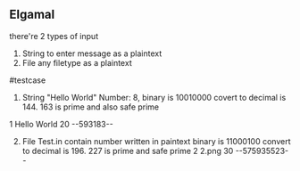 ## Elgamal 

there're 2 types of input
1. String to enter message as a plaintext 
2. File any filetype as a plaintext

#testcase 
1. String "Hello World" Number: 8, binary is 10010000 covert to decimal is 144. 163 is prime and also safe prime

1
Hello World
20
--593183--


2. File Test.in contain number written in paintext binary is 11000100 convert to decimal is 196. 227 is prime and safe prime
2
2.png
30
--575935523--